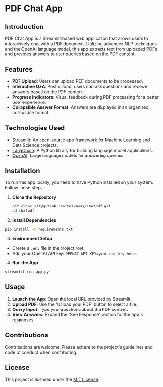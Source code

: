 # PDF Chat App

## Introduction
PDF Chat App is a Streamlit-based web application that allows users to interactively chat with a PDF document. Utilizing advanced NLP techniques and the OpenAI language model, this app extracts text from uploaded PDFs and provides answers to user queries based on the PDF content.

## Features
- **PDF Upload**: Users can upload PDF documents to be processed.
- **Interactive Q&A**: Post upload, users can ask questions and receive answers based on the PDF content.
- **Progress Indicators**: Visual feedback during PDF processing for a better user experience.
- **Collapsible Answer Format**: Answers are displayed in an organized, collapsible format.

## Technologies Used
- [Streamlit](https://streamlit.io/): An open-source app framework for Machine Learning and Data Science projects.
- [LangChain](https://python.langchain.com/): A Python library for building language model applications.
- [OpenAI](https://platform.openai.com/docs/models): Large language models for answering queries.

## Installation
To run this app locally, you need to have Python installed on your system. Follow these steps:

1. **Clone the Repository**
   ```bash
   git clone git@github.com:tal7aouy/chatpdf.git
   cd chatpdf
    ````

2. **Install Dependencies**

```bash
pip install -r requirements.txt
```

3. **Environment Setup**
- Create a `.env` file in the project root.
- Add your OpenAI API key: `OPENAI_API_KEY=your_api_key_here`.

4. **Run the App**

```bash
streamlit run app.py
```
## Usage
1. **Launch the App**: Open the local URL provided by Streamlit.
2. **Upload PDF**: Use the 'Upload your PDF' button to select a file.
3. **Query Input**: Type your questions about the PDF content.
4. **View Answers**: Expand the 'See Response' section for the app's responses.

## Contributions
Contributions are welcome. Please adhere to the project's guidelines and code of conduct when contributing.

## License
This project is licensed under the [MIT License](LICENSE).

